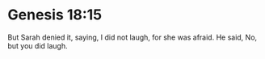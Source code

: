 # Genesis 18:15

But Sarah denied it, saying, I did not laugh, for she was afraid. He said, No, but you did laugh.
